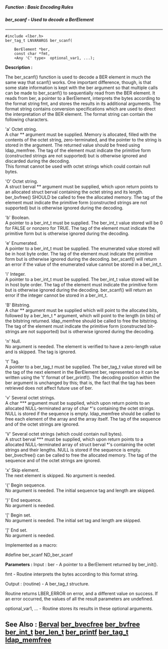##### Function : Basic Encoding Rules
##### ber_scanf - Used to decode a BerElement
---
```
#include <lber.h>
ber_tag_t LNVARARGS ber_scanf(

	BerElement *ber,
	const char *fmt,
	<Any 'C' type>  optional_var1, ...);
```
**Description :**

The ber_scanf() function is used to decode a BER element in much the same way 
that scanf() works. One important difference, though, is that some state 
information is kept with the ber argument so that multiple calls can be made to 
ber_scanf() to sequentially read from the BER element. It reads from ber, a 
pointer to a BerElement, interprets the bytes according to the format string 
fmt, and stores the results in its additional arguments. The format string 
contains conversion specifications which are used to direct the interpretation 
of the BER element. The format string can contain the following characters. 

'a'     Octet string.  
A char ** argument must be supplied.  Memory is allocated, filled with the 
contents of the octet string, zero-terminated, and the pointer to the string is 
stored in the argument.  The returned value should be freed using ldap_memfree. 
The tag of the element must indicate the primitive form (constructed strings 
are not supported) but is otherwise ignored and discarded during the decoding.  
This format cannot be used with octet strings which could contain null bytes.

'O'     Octet string.  
A struct berval ** argument must be supplied, which upon return points to an 
allocated struct berval containing the octet string and its length.  
ber_bvfree() SHOULD be called to free the allocated memory.  The tag of the 
element must indicate the primitive form (constructed strings are not 
supported) but is otherwise ignored during the decoding.

'b'     Boolean.  
A pointer to a ber_int_t must be supplied. The ber_int_t value stored will be 0 
for FALSE or nonzero for TRUE. The tag of the element must indicate the 
primitive form but is otherwise ignored during the decoding.

'e'     Enumerated.  
A pointer to a ber_int_t must be supplied. The enumerated value stored will be 
in host byte order.  The tag of the element must indicate the primitive form 
but is otherwise ignored during the decoding.  ber_scanf() will return an error 
if the value of the enumerated value cannot be stored in a ber_int_t.

'i'     Integer.  
A pointer to a ber_int_t must be supplied. The ber_int_t value stored will be 
in host byte order.  The tag of the element must indicate the primitive form 
but is otherwise ignored during the decoding.  ber_scanf() will return an error 
if the integer cannot be stored in a ber_int_t.

'B'     Bitstring.  
A char ** argument must be supplied which will point to the allocated bits, 
followed by a ber_len_t * argument, which will point to the length (in bits) of 
the bitstring returned. ldap_memfree should be called to free the bitstring.  
The tag of the element must indicate the primitive form (constructed bit-
strings are not supported) but is otherwise ignored during the decoding.

'n'     Null.  
No argument is needed.  The element is verified to have a zero-length value and 
is skipped.  The tag is ignored.

't'     Tag.  
A pointer to a ber_tag_t must be supplied.  The ber_tag_t value stored will be 
the tag of the next element in the BerElement ber, represented so it can be 
written using the 't' format of ber_printf().  The decoding position within the 
ber argument is unchanged by this; that is, the fact that the tag has been 
retrieved does not affect future use of ber.

'v'     Several octet strings.  
A char *** argument must be supplied, which upon return points to an allocated 
NULL-terminated array of char *'s containing the octet strings.  NULL is stored 
if the sequence is empty.  ldap_memfree should be called to free each element 
of the array and the array itself.  The tag of the sequence and of the octet 
strings are ignored.

'V'     Several octet strings (which could contain null bytes).  
A struct berval *** must be supplied, which upon return points to a allocated 
NULL-terminated array of struct berval *'s containing the octet strings and 
their lengths.  NULL is stored if the sequence is empty. ber_bvecfree() can be 
called to free the allocated memory.  The tag of the sequence and of the octet 
strings are ignored.

'x'     Skip element.  
The next element is skipped.  No argument is needed.

'{'     Begin sequence.  
No argument is needed.  The initial sequence tag and length are skipped.

'}'     End sequence.  
No argument is needed.

'['     Begin set.  
No argument is needed.  The initial set tag and length are skipped.

']'     End set.  
No argument is needed.


Implemented as a macro:

#define ber_scanf ND_ber_scanf

**Parameters :**
Input :
ber  -  A pointer to a BerElement returned by ber_init().

fmt  -  Routine interprets the bytes according to this format string.

Output :
(routine)  -  A ber_tag_t  structure.

Routine returns LBER_ERROR on error, and a different value on success.  If an error occurred, the values of all the result parameters are undefined.


optional_var1, ...  -  Routine stores its results in these optional arguments.


**See Also :**
[Berval](/reference/Data/Berval)
[ber_bvecfree](/reference/Func/ber_bvecfree)
[ber_bvfree](/reference/Func/ber_bvfree)
[ber_int_t](/reference/Data/ber_int_t)
[ber_len_t](/reference/Data/ber_len_t)
[ber_printf](/reference/Func/ber_printf)
[ber_tag_t](/reference/Data/ber_tag_t)
[ldap_memfree](/reference/Func/ldap_memfree)
---
